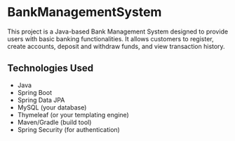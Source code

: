 # BankManagementSystem

This project is a Java-based Bank Management System designed to provide users with basic banking functionalities. It allows customers to register, create accounts, deposit and withdraw funds, and view transaction history.

## Technologies Used

* Java
* Spring Boot
* Spring Data JPA
* MySQL (your database)
* Thymeleaf (or your templating engine)
* Maven/Gradle (build tool)
* Spring Security (for authentication)
